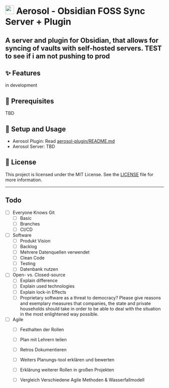 # <img src="https://github.com/user-attachments/assets/bed6d49a-9106-46ae-ad35-8a5cc9301e0c" width="28"> Aerosol - Obsidian FOSS Sync Server + Plugin
A server and plugin for Obsidian, that allows for syncing of vaults with self-hosted servers.
TEST to see if i am not pushing to prod
---

## ✨ Features
in development

## 🔧 Prerequisites
TBD

## 🚀 Setup and Usage

- Aerosol Plugin: Read [aerosol-plugin/README.md](aerosol-plugin/README.md)
- Aerosol Server: TBD

## 📄 License
This project is licensed under the MIT License. See the [LICENSE](LICENSE) file for more information.

---

## Todo
- [ ] Everyone Knows Git
	- [ ] Basic
	- [ ] Branches
	- [ ] CI/CD
- [ ] Software
	- [ ] Produkt Vision
	- [ ] Backlog
	- [ ] Mehrere Datenquellen verwendet
	- [ ] Clean Code
	- [ ] Testing
	- [ ] Datenbank nutzen
- [ ] Open- vs. Closed-source
	- [ ] Explain difference
	- [ ] Explain used technologies
	- [ ] Explain lock-in Effects
	- [ ] Proprietary software as a threat to democracy? Please give reasons and exemplary measures that companies, the state and private households should take in order to be able to deal with the situation in the most enlightened way possible.
- [ ] Agile
	- [ ] Festhalten der Rollen
	- [ ] Plan mit Lehrern teilen
	- [ ] Retros Dokumentieren
	- [ ] Weiters Planungs-tool erklären und bewerten
	- [ ] Erklärung weiterer Rollen in großen Projekten
	- [ ] Vergleich Verschiedene Agile Methoden & Wasserfallmodell

